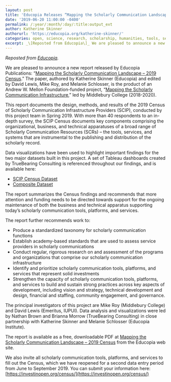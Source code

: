 ```yaml
---
layout: post
title: 'Educopia Releases “Mapping the Scholarly Communication Landscape – 2019 Census” Report and Data Visualizations'
date: '2019-06-20 11:00:00 -0400'
permalink: /:year/:month/:day/:title:output_ext
author: Katherine Skinner
authorurl: 'https://educopia.org/katherine-skinner/'
categories: open, science, research, scholarship, humanities, tools, services, platforms, infrastructure, roadmap, funding, webinars, census, educopia
excerpt: _\[Reposted from Educopia\]_ We are pleased to announce a new report released by Educopia Publications, "Mapping the Scholarly Communication Landscape – 2019 Census.” The paper, authored by Katherine Skinner (Educopia) and edited by David Lewis, Mike Roy, and Melanie Schlosser, is the product of an Andrew W. Mellon Foundation-funded project, “Mapping the Scholarly Communication Infrastructure,” led by Middlebury College (2018-2020).
---
```

_Reposted from [Educopia](https://educopia.org/educopia-releases-mapping-the-scholarly-communications-landscape-2019-census/)._

We are pleased to announce a new report released by Educopia Publications: “[Mapping the Scholarly Communication Landscape – 2019 Census](https://educopia.org/2019-census/).” The paper, authored by Katherine Skinner (Educopia) and edited by David Lewis, Mike Roy, and Melanie Schlosser, is the product of an Andrew W. Mellon Foundation-funded project, “[Mapping the Scholarly Communication Infrastructure](https://educopia.org/mapping-scholarly-communications-infrastructure/),” led by Middlebury College (2018-2020).
<!--more-->
This report documents the design, methods, and results of the 2019 Census of Scholarly Communication Infrastructure Providers (SCIP), conducted by this project team in Spring 2019. With more than 40 respondents to an in-depth survey, the SCIP Census documents key components comprising the organizational, business, and technical apparatuses of a broad range of Scholarly Communication Resources (SCRs) – the tools, services, and systems that are instrumental to the publishing and distribution of the scholarly record.

Data visualizations have been used to highlight important findings for the two major datasets built in this project. A set of Tableau dashboards created by TrueBearing Consulting is referenced throughout our findings, and is available here:

* [SCIP Census Dataset](https://public.tableau.com/profile/truebearing#!/vizhome/CompositeSCRDashboard/ScholComm-ParticipatingSCRs)
* [Composite Dataset](https://public.tableau.com/profile/truebearing#!/vizhome/CompositeSCRDashboard/ScholComm-CompositeSCRs)

The report summarizes the Census findings and recommends that more attention and funding needs to be directed towards support for the ongoing maintenance of both the business and technical apparatus supporting today’s scholarly communication tools, platforms, and services.

The report further recommends work to:

* Produce a standardized taxonomy for scholarly communication functions
* Establish academy-based standards that are used to assess service providers in scholarly communications
* Conduct regular, rigorous research on and assessment of the programs and organizations that comprise our scholarly communication infrastructure
* Identify and prioritize scholarly communication tools, platforms, and services that represent solid investments
* Strengthen the capacity of scholarly communication tools, platforms, and services to build and sustain strong practices across key aspects of development, including vision and strategy, technical development and design, financial and staffing, community engagement, and governance.

The principal investigators of this project are Mike Roy (Middlebury College) and David Lewis (Emeritus, IUPUI). Data analysis and visualizations were led by Nathan Brown and Brianna Morrow (TrueBearing Consulting) in close partnership with Katherine Skinner and Melanie Schlosser (Educopia Institute).

The report is available as a free, downloadable PDF at [Mapping the Scholarly Communication Landscape – 2019 Census](https://educopia.org/2019-census/) from the Educopia web site.

We also invite all scholarly communication tools, platforms, and services to fill out the Census, which we have reopened for a second data entry period from June to September 2019. You can submit your information here: [https://investinopen.org/census/](https://investinopen.org/census/)
